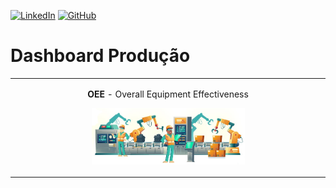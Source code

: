 [![LinkedIn](https://img.shields.io/badge/LinkedIn-blue?style=flat&logo=linkedin&labelColor=blue)](https://www.linkedin.com/in/matheuslatorre)
[![GitHub](https://img.shields.io/badge/GitHub-black?style=flat&logo=github&labelColor=grey)](https://github.com/mattlatorre/Portfolio)


# Dashboard Produção

<table align="center"><tr><td align="center" width="9999">

 **OEE** - Overall Equipment Effectiveness

<p align="center">
  <img src = "OEE.jpg" width=50%>
</p>

</td></tr></table>

